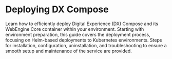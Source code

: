 # Deploying DX Compose

Learn how to efficiently deploy Digital Experience (DX) Compose and its WebEngine Core container within your environment. Starting with environment preparation, this guide covers the deployment process, focusing on Helm-based deployments to Kubernetes environments. Steps for installation, configuration, uninstallation, and troubleshooting to ensure a smooth setup and maintenance of the service are provided.

<!-- Commenting links for now.  If needed can uncomment when manage section is restructured  If uncommented, links will need updating
- [Overview](./manage/overview.md)
- [Installation](./install/install.md)
- [Web Engine Overview](../getting_started/overview.md)
- [Features](../getting_started/product_overview/features.md)
- [Architecture and Dependencies](../getting_started/architecture_dependencies.md)
- [System Requirements](../getting_started/system_requirements.md)
- [Differences](../getting_started/differences.md)
- [Limitations](../getting_started/limitations.md)
- [WebEngine Directory Structure](./manage/webengine_directory_structure.md)
- [Server Configuration](./manage/server_configuration.md)
- [Manage users and Groups](./manage/working_with_compose/cfg_parameters/manage_users_groups_liberty.md)
- [Uninstall](./install/uninstall.md)
- [Troubleshooting](./manage/troubleshooting.md)
- [Adding Custom User Attributes](./manage/adding_custom_attributes.md)
- [Manage Users and Groups](./manage/manage_users_groups_liberty.md)
- [WCM Modules](./manage/wcm_modules.md)
- [DXClient](./manage/dxclient.md)
- [Monitor Metrics](./manage/monitor_metrics.md)
- [Enable CC](./manage/enable_cc.md)
- [Enable DAM](./manage/enable_dam.md)
- [AI Analysis for Web Content Management (WCM)](./manage/enable_content_ai.md)
- [Restart Server](./manage/restart_webengine_server.md)
- [View Logs](./manage/logging_webengine.md)
- [Server Configuration Overrides](./manage/configuration_changes_using_overrides.md)
- [LDAP Configuration](./manage/ldap_configuration.md)
- [Update Properties](./manage/update_properties_with_helm.md)
- [Update Default Username & Password](./manage/update_wpsadmin_password.md)
- [Manage Outbound Connections (Ajax Proxy)](./manage/manage_outbound_connections.md)
- [Using Custom Secret in WebEngine](./manage/custom_secrets.md)
-->